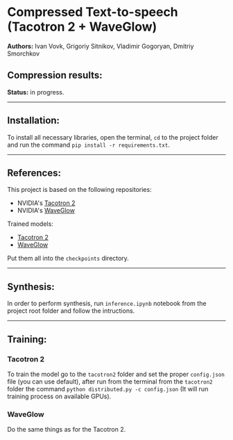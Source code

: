 # Compressed Text-to-speech (Tacotron 2 + WaveGlow)
**Authors:** Ivan Vovk, Grigoriy Sitnikov, Vladimir Gogoryan, Dmitriy Smorchkov

## **Compression results:**
**Status:** in progress.
___
## **Installation:**
To install all necessary libraries, open the terminal, `cd` to the project folder and run the command `pip install -r requirements.txt`.
___
## **References:**
This project is based on the following repositories:
* NVIDIA's [Tacotron 2](https://github.com/NVIDIA/tacotron2)
* NVIDIA's [WaveGlow](https://github.com/NVIDIA/waveglow)

Trained models:
* [Tacotron 2](https://drive.google.com/file/d/1c5ZTuT7J08wLUoVZ2KkUs_VdZuJ86ZqA/view)
* [WaveGlow](https://ngc.nvidia.com/catalog/models/nvidia:waveglow_ljs_256channels)

Put them all into the `checkpoints` directory.
___
## **Synthesis:**
In order to perform synthesis, run `inference.ipynb` notebook from the project root folder and follow the intructions.
___
## **Training:**
### Tacotron 2
To train the model go to the `tacotron2` folder and set the proper `config.json` file (you can use default), after run from the terminal from the `tacotron2` folder the command `python distributed.py -c config.json` (It will run training process on available GPUs).
### WaveGlow
Do the same things as for the Tacotron 2.
